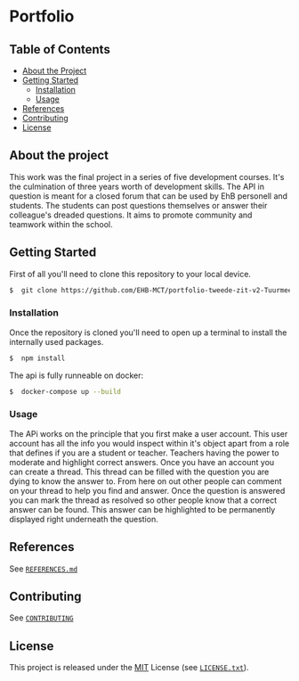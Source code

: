# Portfolio

## Table of Contents

- [About the Project](abouttheproject)
- [Getting Started](gettingstarted)
  - [Installation](installation)
  - [Usage](usage)
- [References](references)
- [Contributing](contributing)
- [License](license)

## About the project
This work was the final project in a series of five development courses. It's the culmination of three years worth of development skills. The API in question is meant for a closed forum that can be used by EhB personell and students. The students can post questions themselves or answer their colleague's dreaded questions. It aims to promote community and teamwork within the school.

## Getting Started
First of all you'll need to clone this repository to your local device.

```bash
$  git clone https://github.com/EHB-MCT/portfolio-tweede-zit-v2-Tuurmeeus.git
```

### Installation
Once the repository is cloned you'll need to open up a terminal to install the internally used packages.
```bash
$  npm install
```
The api is fully runneable on docker:
```bash
$  docker-compose up --build
```

### Usage
The APi works on the principle that you first make a user account. This user account has all the info you would inspect within it's object apart from a role that defines if you are a student or teacher. Teachers having the power to moderate and highlight correct answers. Once you have an account you can create a thread. This thread can be filled with the question you are dying to know the answer to. From here on out other people can comment on your thread to help you find and answer. Once the question is answered you can mark the thread as resolved so other people know that a correct answer can be found. This answer can be highlighted to be permanently displayed right underneath the question. 


## References

See [`REFERENCES.md`](REFERENCES.md)

## Contributing

See [`CONTRIBUTING`](CONTRIBUTING.md)

## License

This project is released under the [MIT](https://opensource.org/license/mit/) License (see [`LICENSE.txt`](LICENSE.txt)).